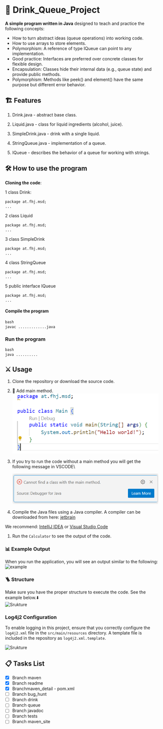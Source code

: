 # 🍹 Drink_Queue_Project

**A simple program written in Java** designed to teach and practice the following concepts:

- How to turn abstract ideas (queue operations) into working code.
- How to use arrays to store elements.
- Polymorphism: A reference of type IQueue can point to any implementation.
- Good practice: Interfaces are preferred over concrete classes for flexible design.
- Encapsulation: Classes hide their internal data (e.g., queue state) and provide public methods.
- Polymorphism: Methods like peek() and element() have the same purpose but different error behavior.
  
## 🏗️ Features

1. Drink.java - abstract base class.

2. Liquid.java - class for liquid ingredients (alcohol, juice).

3. SimpleDrink.java - drink with a single liquid.

4. StringQueue.java - implementation of a queue.

5. IQueue - describes the behavior of a queue for working with strings.

## 🛠️ How to use the program

**Cloning the code**:

1 class Drink:

```
package at.fhj.msd;
...

```

2 class Liquid

```
package at.fhj.msd;
...

```

3 class SimpleDrink

```
package at.fhj.msd;
...

```

4 class StringQueue

```
package at.fhj.msd;
...

```

5 public interface IQueue

```
package at.fhj.msd;
...

```

#### Compile the program

```
bash
javac .............java
```

### Run the program

```
bash
java ..........
```

## ⚔️ Usage

1. Clone the repository or download the source code.
2. 📝 Аdd main method.\
   ![example of a main method](./resources/images/main.png)
3. If you try to run the code without a main method you will get the following message in VSCODE\

   ![error message](./resources/images/error.png)
4. Compile the Java files using a Java compiler. A compiler can be downloaded from here:
   [jetbrain](//www.jetbrains.com)

We recommend:
[IntelliJ IDEA](https://www.jetbrains.com/idea/)
or
[Visual Studio Code](//www.jetbrains.com)


1. Run the `Calculator` to see the output of the code.

### 📊 Example Output

When you run the application, you will see an output similar to the following:\
![example](./resources/images/example.png)

### 🪜 Structure

Мake sure you have the proper structure to execute the code. See the example below.⬇️\
![Srukture](./resources/images/tree.png)

### Log4j2 Configuration

To enable logging in this project, ensure that you correctly configure the `log4j2.xml` file in the `src/main/resources` directory. A template file is included in the repository as `log4j2.xml.template`.

![Srukture](./resources/images/Readme.md_Strictur.png)

## 📋 Tasks List

- [x] Branch maven
- [x] Branch readme
- [x] Branchmaven_detail - pom.xml
- [ ] Branch bug_hunt
- [ ] Branch drink
- [ ] Branch queue
- [ ] Branch javadoc
- [ ] Branch tests
- [ ] Branch maven_site
